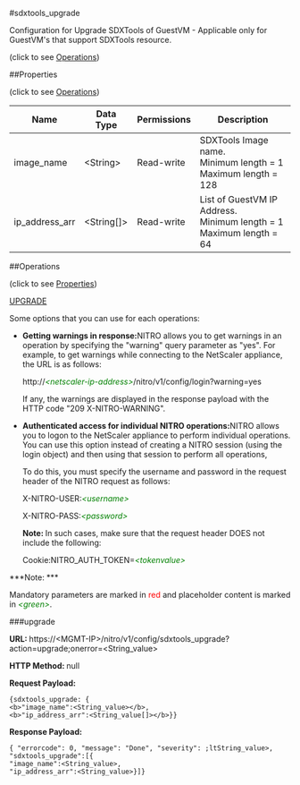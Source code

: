 #sdxtools_upgrade



Configuration for Upgrade SDXTools of GuestVM - Applicable only for GuestVM's that support SDXTools resource.

<span>(click to see [Operations](#operations))</span>



##Properties 

<span>(click to see [Operations](#operations))</span>





<table><thead><tr><th>Name</th><th>Data Type</th><th>Permissions</th><th>Description</th></tr></thead><tbody><tr><td>image_name</td><td>&lt;String></td><td>Read-write</td><td>SDXTools Image name.<br>Minimum length = 1<br>Maximum length = 128</td></tr><tr><td>ip_address_arr</td><td>&lt;String[]></td><td>Read-write</td><td>List of GuestVM IP Address.<br>Minimum length = 1<br>Maximum length = 64</td></tr></tbody></table>

##Operations 

<span>(click to see [Properties](#properties))</span>





[UPGRADE](#up)





Some options that you can use for each operations:

<ul><li><p><b>Getting warnings in response:</b>NITRO allows you to get warnings in an operation by specifying the "warning" query parameter as "yes". For example, to get warnings while connecting to the NetScaler appliance, the URL is as follows:</p><p>http://<span style="color:green;font-style:italic;">&lt;netscaler-ip-address&gt;</span>/nitro/v1/config/login?warning=yes</p><p>If any, the warnings are displayed in the response payload with the HTTP code "209 X-NITRO-WARNING".</p></li><li><p><b>Authenticated access for individual NITRO operations:</b>NITRO allows you to logon to the NetScaler appliance to perform individual operations. You can use this option instead of creating a NITRO session (using the login object) and then using that session to perform all operations,</p><p>To do this, you must specify the username and password in the request header of the NITRO request as follows:</p><p>X-NITRO-USER:<span style="color:green;font-style:italic;">&lt;username&gt;</span></p><p>X-NITRO-PASS:<span style="color:green;font-style:italic;">&lt;password&gt;</span></p><p><b>Note: </b>In such cases, make sure that the request header DOES not include the following:</p><p>Cookie:NITRO_AUTH_TOKEN=<span style="color:green;font-style:italic;">&lt;tokenvalue&gt;</span></p></li></ul>







***Note: *** 

Mandatory parameters are marked in <span style="color:#FF0000;">red</span> and placeholder content is marked in <span style="color:green;font-style:italic">&lt;green&gt;</span>.



###upgrade







<b>URL: </b>https://&lt;MGMT-IP&gt;/nitro/v1/config/sdxtools_upgrade?action=upgrade;onerror=&lt;String_value&gt;

<b>HTTP Method: </b>null

<b>Request Payload: </b>
```
{sdxtools_upgrade: {
<b>"image_name":<String_value></b>,
<b>"ip_address_arr":<String_value[]></b>}}
```

<b>Response Payload: </b>
```
{ "errorcode": 0, "message": "Done", "severity": ;ltString_value>, "sdxtools_upgrade":[{
"image_name":<String_value>,
"ip_address_arr":<String_value>}]}
```







